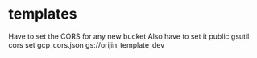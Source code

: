 # templates

Have to set the CORS for any new bucket
Also have to set it public
gsutil cors set gcp_cors.json gs://orijin_template_dev
